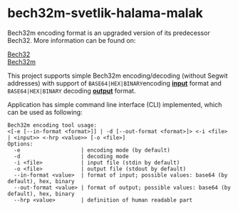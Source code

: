 # bech32m-svetlik-halama-malak

Bech32m encoding format is an upgraded version of its predecessor Bech32.
More information can be found on:

[Bech32](https://github.com/bitcoin/bips/blob/master/bip-0173.mediawiki) <br/>
[Bech32m](https://github.com/bitcoin/bips/blob/master/bip-0350.mediawiki)

This project supports simple Bech32m encoding/decoding (without Segwit addresses)
with support of `BASE64|HEX|BINARY`encoding <b><u>input</u></b> format and `BASE64|HEX|BINARY`
decoding <b><u>output</u></b> format.

Application has simple command line interface (CLI) implemented, which can be used as following:
```
Bech32m encoding tool usage:
<[-e [--in-format <format>]] | -d [--out-format <format>]> <-i <file> | <input>> <-hrp <value>> [-o <file>]
Options:
  -e                   | encoding mode (by default)
  -d                   | decoding mode
  -i <file>            | input file (stdin by default)
  -o <file>            | output file (stdout by default)
  --in-format <value>  | format of input; possible values: base64 (by default), hex, binary
  --out-format <value> | format of output; possible values: base64 (by default), hex, binary
  --hrp <value>        | definition of human readable part
```


